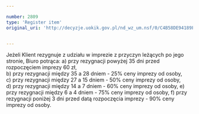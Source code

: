 ```yaml
---

number: 2809
type: 'Register item'
original_uri: 'http://decyzje.uokik.gov.pl/nd_wz_um.nsf/0/C4B58DE94189F74FC12579AC0042C33D?OpenDocument'


---
```


Jeżeli Klient rezygnuje z udziału w imprezie z przyczyn leżących po jego stronie, Biuro potrąca: 
a) przy rezygnacji powyżej 35 dni przed rozpoczęciem imprezy 60 zł,  
b) przy rezygnacji między 35 a 28 dniem - 25% ceny imprezy od osoby,   
c) przy rezygnacji między 27 a 15 dniem - 50% ceny imprezy od osoby,     
d) przy rezygnacji między 14 a 7 dniem - 60% ceny imprezy od osoby, 
e) przy rezygnacji między 6 a 4 dniem - 75% ceny imprezy od osoby,
f) przy rezygnacji poniżej 3 dni przed datą rozpoczęcia imprezy - 90% ceny imprezy od osoby.
